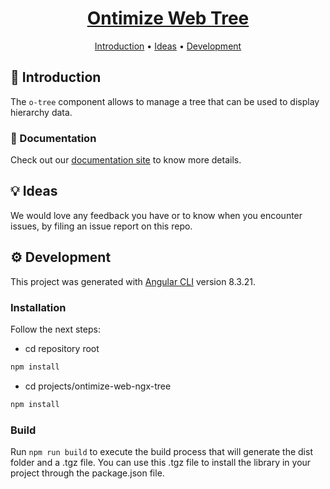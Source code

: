 <h1 align="center">
  <div style="display:inline-block;vertical-align: middle;">
    <a name="logo" href="https://ontimizeweb.github.io/docs/v8/theming/">
      Ontimize Web Tree
    </a>
  </div>
</h1>

<p align="center">
  <a href="#-introduction">Introduction</a> •
  <a href="#-ideas">Ideas</a> •
  <a href="#gear-development">Development</a>
</p>

## 📜 Introduction

The `o-tree` component allows to manage a tree that can be used to display hierarchy data.

### 📖 Documentation

Check out our [documentation site](https://ontimizeweb.github.io/docs/v8/tree) to know more details.

## 💡 Ideas

We would love any feedback you have or to know when you encounter issues, by filing an issue report on this repo.


## :gear: Development

This project was generated with [Angular CLI](https://github.com/angular/angular-cli) version 8.3.21.

### Installation

Follow the next steps:

  - cd repository root
```bash
npm install
```
  - cd projects/ontimize-web-ngx-tree
```bash
npm install
```

### Build

Run `npm run build` to execute the build process that will generate the dist folder and a .tgz file.
You can use this .tgz file to install the library in your project through the package.json file.
